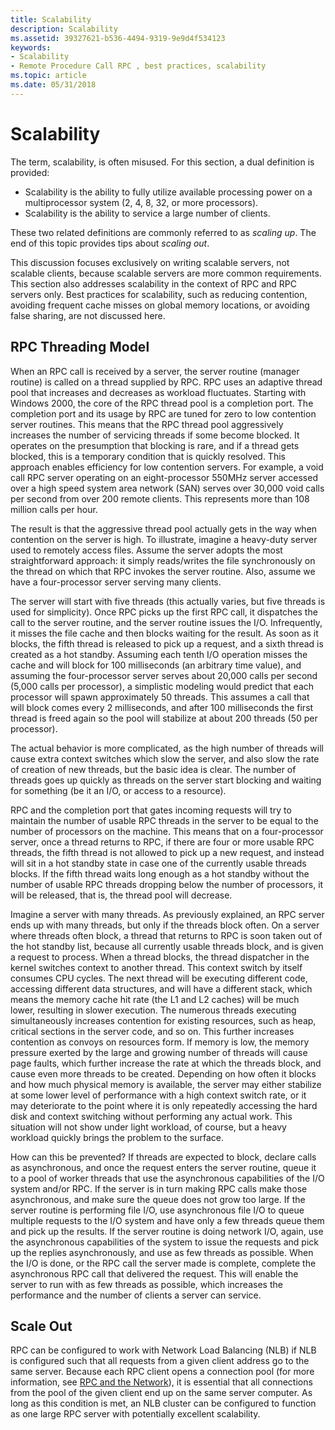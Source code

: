 ```yaml
---
title: Scalability
description: Scalability
ms.assetid: 39327621-b536-4494-9319-9e9d4f534123
keywords:
- Scalability
- Remote Procedure Call RPC , best practices, scalability
ms.topic: article
ms.date: 05/31/2018
---
```


# Scalability

The term, scalability, is often misused. For this section, a dual definition is provided:

-   Scalability is the ability to fully utilize available processing power on a multiprocessor system (2, 4, 8, 32, or more processors).
-   Scalability is the ability to service a large number of clients.

These two related definitions are commonly referred to as *scaling up*. The end of this topic provides tips about *scaling out*.

This discussion focuses exclusively on writing scalable servers, not scalable clients, because scalable servers are more common requirements. This section also addresses scalability in the context of RPC and RPC servers only. Best practices for scalability, such as reducing contention, avoiding frequent cache misses on global memory locations, or avoiding false sharing, are not discussed here.

## RPC Threading Model

When an RPC call is received by a server, the server routine (manager routine) is called on a thread supplied by RPC. RPC uses an adaptive thread pool that increases and decreases as workload fluctuates. Starting with Windows 2000, the core of the RPC thread pool is a completion port. The completion port and its usage by RPC are tuned for zero to low contention server routines. This means that the RPC thread pool aggressively increases the number of servicing threads if some become blocked. It operates on the presumption that blocking is rare, and if a thread gets blocked, this is a temporary condition that is quickly resolved. This approach enables efficiency for low contention servers. For example, a void call RPC server operating on an eight-processor 550MHz server accessed over a high speed system area network (SAN) serves over 30,000 void calls per second from over 200 remote clients. This represents more than 108 million calls per hour.

The result is that the aggressive thread pool actually gets in the way when contention on the server is high. To illustrate, imagine a heavy-duty server used to remotely access files. Assume the server adopts the most straightforward approach: it simply reads/writes the file synchronously on the thread on which that RPC invokes the server routine. Also, assume we have a four-processor server serving many clients.

The server will start with five threads (this actually varies, but five threads is used for simplicity). Once RPC picks up the first RPC call, it dispatches the call to the server routine, and the server routine issues the I/O. Infrequently, it misses the file cache and then blocks waiting for the result. As soon as it blocks, the fifth thread is released to pick up a request, and a sixth thread is created as a hot standby. Assuming each tenth I/O operation misses the cache and will block for 100 milliseconds (an arbitrary time value), and assuming the four-processor server serves about 20,000 calls per second (5,000 calls per processor), a simplistic modeling would predict that each processor will spawn approximately 50 threads. This assumes a call that will block comes every 2 milliseconds, and after 100 milliseconds the first thread is freed again so the pool will stabilize at about 200 threads (50 per processor).

The actual behavior is more complicated, as the high number of threads will cause extra context switches which slow the server, and also slow the rate of creation of new threads, but the basic idea is clear. The number of threads goes up quickly as threads on the server start blocking and waiting for something (be it an I/O, or access to a resource).

RPC and the completion port that gates incoming requests will try to maintain the number of usable RPC threads in the server to be equal to the number of processors on the machine. This means that on a four-processor server, once a thread returns to RPC, if there are four or more usable RPC threads, the fifth thread is not allowed to pick up a new request, and instead will sit in a hot standby state in case one of the currently usable threads blocks. If the fifth thread waits long enough as a hot standby without the number of usable RPC threads dropping below the number of processors, it will be released, that is, the thread pool will decrease.

Imagine a server with many threads. As previously explained, an RPC server ends up with many threads, but only if the threads block often. On a server where threads often block, a thread that returns to RPC is soon taken out of the hot standby list, because all currently usable threads block, and is given a request to process. When a thread blocks, the thread dispatcher in the kernel switches context to another thread. This context switch by itself consumes CPU cycles. The next thread will be executing different code, accessing different data structures, and will have a different stack, which means the memory cache hit rate (the L1 and L2 caches) will be much lower, resulting in slower execution. The numerous threads executing simultaneously increases contention for existing resources, such as heap, critical sections in the server code, and so on. This further increases contention as convoys on resources form. If memory is low, the memory pressure exerted by the large and growing number of threads will cause page faults, which further increase the rate at which the threads block, and cause even more threads to be created. Depending on how often it blocks and how much physical memory is available, the server may either stabilize at some lower level of performance with a high context switch rate, or it may deteriorate to the point where it is only repeatedly accessing the hard disk and context switching without performing any actual work. This situation will not show under light workload, of course, but a heavy workload quickly brings the problem to the surface.

How can this be prevented? If threads are expected to block, declare calls as asynchronous, and once the request enters the server routine, queue it to a pool of worker threads that use the asynchronous capabilities of the I/O system and/or RPC. If the server is in turn making RPC calls make those asynchronous, and make sure the queue does not grow too large. If the server routine is performing file I/O, use asynchronous file I/O to queue multiple requests to the I/O system and have only a few threads queue them and pick up the results. If the server routine is doing network I/O, again, use the asynchronous capabilities of the system to issue the requests and pick up the replies asynchronously, and use as few threads as possible. When the I/O is done, or the RPC call the server made is complete, complete the asynchronous RPC call that delivered the request. This will enable the server to run with as few threads as possible, which increases the performance and the number of clients a server can service.

## Scale Out

RPC can be configured to work with Network Load Balancing (NLB) if NLB is configured such that all requests from a given client address go to the same server. Because each RPC client opens a connection pool (for more information, see [RPC and the Network](rpc-and-the-network.md)), it is essential that all connections from the pool of the given client end up on the same server computer. As long as this condition is met, an NLB cluster can be configured to function as one large RPC server with potentially excellent scalability.

 

 




